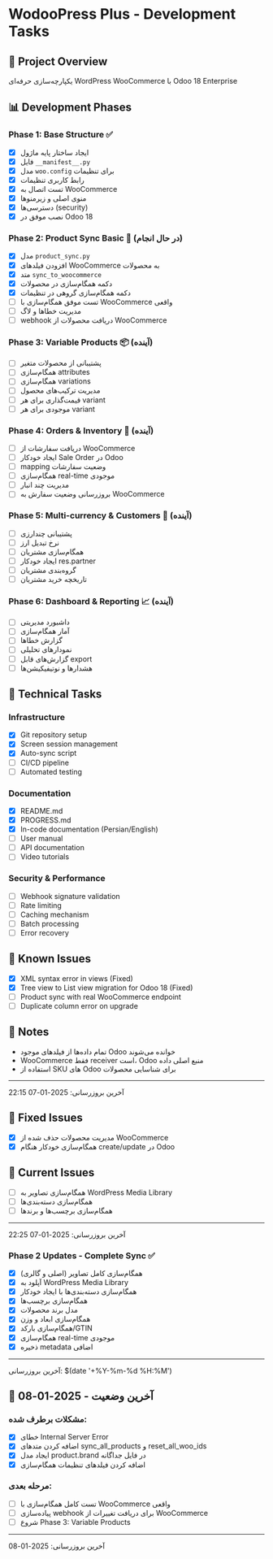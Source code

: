 # WodooPress Plus - Development Tasks

## 🎯 Project Overview
یکپارچه‌سازی حرفه‌ای WordPress WooCommerce با Odoo 18 Enterprise

## 📊 Development Phases

### Phase 1: Base Structure ✅
- [x] ایجاد ساختار پایه ماژول
- [x] فایل `__manifest__.py`
- [x] مدل `woo.config` برای تنظیمات
- [x] رابط کاربری تنظیمات
- [x] تست اتصال به WooCommerce
- [x] منوی اصلی و زیرمنوها
- [x] دسترسی‌ها (security)
- [x] نصب موفق در Odoo 18

### Phase 2: Product Sync Basic 🔄 (در حال انجام)
- [x] مدل `product_sync.py`
- [x] افزودن فیلدهای WooCommerce به محصولات
- [x] متد `sync_to_woocommerce`
- [x] دکمه همگام‌سازی در محصولات
- [x] دکمه همگام‌سازی گروهی در تنظیمات
- [ ] تست موفق همگام‌سازی با WooCommerce واقعی
- [ ] مدیریت خطاها و لاگ
- [ ] webhook دریافت محصولات از WooCommerce

### Phase 3: Variable Products 📦 (آینده)
- [ ] پشتیبانی از محصولات متغیر
- [ ] همگام‌سازی attributes
- [ ] همگام‌سازی variations
- [ ] مدیریت ترکیب‌های محصول
- [ ] قیمت‌گذاری برای هر variant
- [ ] موجودی برای هر variant

### Phase 4: Orders & Inventory 🛒 (آینده)
- [ ] دریافت سفارشات از WooCommerce
- [ ] ایجاد خودکار Sale Order در Odoo
- [ ] mapping وضعیت سفارشات
- [ ] همگام‌سازی real-time موجودی
- [ ] مدیریت چند انبار
- [ ] بروزرسانی وضعیت سفارش به WooCommerce

### Phase 5: Multi-currency & Customers 💱 (آینده)
- [ ] پشتیبانی چندارزی
- [ ] نرخ تبدیل ارز
- [ ] همگام‌سازی مشتریان
- [ ] ایجاد خودکار res.partner
- [ ] گروه‌بندی مشتریان
- [ ] تاریخچه خرید مشتریان

### Phase 6: Dashboard & Reporting 📈 (آینده)
- [ ] داشبورد مدیریتی
- [ ] آمار همگام‌سازی
- [ ] گزارش خطاها
- [ ] نمودارهای تحلیلی
- [ ] گزارش‌های قابل export
- [ ] هشدارها و نوتیفیکیشن‌ها

## 🔧 Technical Tasks

### Infrastructure
- [x] Git repository setup
- [x] Screen session management
- [x] Auto-sync script
- [ ] CI/CD pipeline
- [ ] Automated testing

### Documentation
- [x] README.md
- [x] PROGRESS.md
- [x] In-code documentation (Persian/English)
- [ ] User manual
- [ ] API documentation
- [ ] Video tutorials

### Security & Performance
- [ ] Webhook signature validation
- [ ] Rate limiting
- [ ] Caching mechanism
- [ ] Batch processing
- [ ] Error recovery

## 🐛 Known Issues
- [x] XML syntax error in views (Fixed)
- [x] Tree view to List view migration for Odoo 18 (Fixed)
- [ ] Product sync with real WooCommerce endpoint
- [ ] Duplicate column error on upgrade

## 📝 Notes
- تمام داده‌ها از فیلدهای موجود Odoo خوانده می‌شوند
- WooCommerce فقط receiver است، Odoo منبع اصلی داده
- استفاده از SKU های Odoo برای شناسایی محصولات

---
آخرین بروزرسانی: 2025-01-07 22:15

## 🐛 Fixed Issues
- [x] مدیریت محصولات حذف شده از WooCommerce
- [x] همگام‌سازی خودکار هنگام create/update در Odoo

## 🔄 Current Issues
- [ ] همگام‌سازی تصاویر به WordPress Media Library
- [ ] همگام‌سازی دسته‌بندی‌ها
- [ ] همگام‌سازی برچسب‌ها و برندها

---
آخرین بروزرسانی: 2025-01-07 22:25

### Phase 2 Updates - Complete Sync ✅
- [x] همگام‌سازی کامل تصاویر (اصلی و گالری)
- [x] آپلود به WordPress Media Library
- [x] همگام‌سازی دسته‌بندی‌ها با ایجاد خودکار
- [x] همگام‌سازی برچسب‌ها
- [x] مدل برند محصولات
- [x] همگام‌سازی ابعاد و وزن
- [x] همگام‌سازی بارکد/GTIN
- [x] همگام‌سازی real-time موجودی
- [x] ذخیره metadata اضافی

---
آخرین بروزرسانی: $(date '+%Y-%m-%d %H:%M')

## 🔧 آخرین وضعیت - 2025-01-08

### مشکلات برطرف شده:
- [x] خطای Internal Server Error
- [x] اضافه کردن متدهای sync_all_products و reset_all_woo_ids
- [x] ایجاد مدل product.brand در فایل جداگانه
- [x] اضافه کردن فیلدهای تنظیمات همگام‌سازی

### مرحله بعدی:
- [ ] تست کامل همگام‌سازی با WooCommerce واقعی
- [ ] پیاده‌سازی webhook برای دریافت تغییرات از WooCommerce
- [ ] شروع Phase 3: Variable Products

---
آخرین بروزرسانی: 2025-01-08
